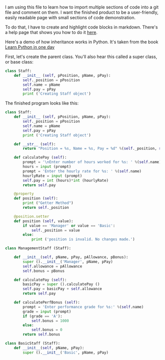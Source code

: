I am using this file to learn how to import multiple sections of code into a git file and comment on them. I want the finished product to be a user-friendly, easily readable page with small sections of code demonstration. 

To do that, I have to create and highlight code blocks in markdown. There's a help page that shows you how to do it [here](https://help.github.com/articles/creating-and-highlighting-code-blocks/).

Here's a demo of how inheritance works in Python. It's taken from the book [Learn Python in one day](https://www.amazon.com/Python-Beginners-Hands-Project-Project-ebook/dp/B00R9JPDN4)

First, let's create the parent class. You'll also hear this called a super class, or base class: 

```Python
class Staff:
    def __init__ (self, pPosition, pName, pPay):
        self._position = pPosition
        self.name = pName
        self.pay = pPay
        print ('Creating Staff object')
```



The finished program looks like this:

```Python
class Staff:
    def __init__ (self, pPosition, pName, pPay):
        self._position = pPosition
        self.name = pName
        self.pay = pPay
        print ('Creating Staff object')

    def __str__ (self):
        return "Position = %s, Name = %s, Pay = %d" %(self._position, self.name, self.pay)

    def calculatePay (self):
        prompt = '\nEnter number of hours worked for %s: ' %(self.name)
        hours = input (prompt)
        prompt = 'Enter the hourly rate for %s: ' %(self.name)
        hourlyRate = input (prompt)
        self.pay = int (hours)*int (hourlyRate)
        return self.pay

    @property
    def position (self):
        print ("Getter Method")
        return self._position

    @position.setter
    def position (self, value):
        if value == 'Manager' or value == 'Basic':
            self._position = value
        else:
            print ('position is invalid. No changes made.')

class ManagementStaff (Staff):

    def __init__(self, pName, pPay, pAllowance, pBonus):
        super ().__init__('Manager', pName, pPay)
        self.allowance = pAllowance
        self.bonus = pBonus

    def calculatePay (self):
        basicPay = super ().calculatePay ()
        self.pay = basicPay + self.allowance 
        return self.pay

    def calculatePerfBonus (self):
        prompt = 'Enter performance grade for %s:' %(self.name)
        grade = input (prompt)
        if (grade == 'A'):
            self.bonus = 1000
        else:
            self.bonus = 0
        return self.bonus

class BasicStaff (Staff):
    def __init__(self, pName, pPay):
        super ().__init__('Basic', pName, pPay)
```        
